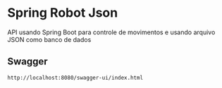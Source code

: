 # Spring Robot Json

API usando Spring Boot para controle de movimentos e usando arquivo JSON como banco de dados

## Swagger

`http://localhost:8080/swagger-ui/index.html`